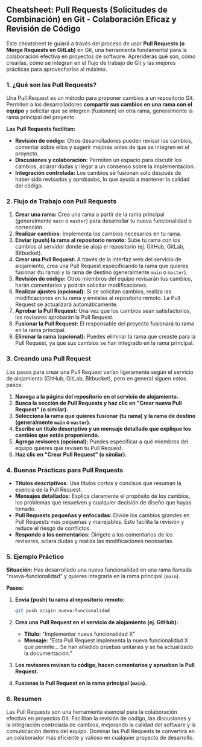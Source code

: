 ## Cheatsheet: Pull Requests (Solicitudes de Combinación) en Git - Colaboración Eficaz y Revisión de Código

Este cheatsheet te guiará a través del proceso de usar **Pull Requests (o Merge Requests en GitLab)** en Git, una herramienta fundamental para la colaboración efectiva en proyectos de software. Aprenderás qué son, cómo crearlas, cómo se integran en el flujo de trabajo de Git y las mejores prácticas para aprovecharlas al máximo.

### 1. ¿Qué son las Pull Requests?

Una Pull Request es un método para proponer cambios a un repositorio Git. Permiten a los desarrolladores **compartir sus cambios en una rama con el equipo** y solicitar que se integren (fusionen) en otra rama, generalmente la rama principal del proyecto.

**Las Pull Requests facilitan:**

* **Revisión de código:** Otros desarrolladores pueden revisar los cambios, comentar sobre ellos y sugerir mejoras antes de que se integren en el proyecto.
* **Discusiones y colaboración:**  Permiten un espacio para discutir los cambios, aclarar dudas y llegar a un consenso sobre la implementación.
* **Integración controlada:** Los cambios se fusionan solo después de haber sido revisados y aprobados, lo que ayuda a mantener la calidad del código.

### 2. Flujo de Trabajo con Pull Requests

1. **Crear una rama:** Crea una rama a partir de la rama principal (generalmente `main` o `master`) para desarrollar tu nueva funcionalidad o corrección.
2. **Realizar cambios:** Implementa los cambios necesarios en tu rama.
3. **Enviar (push) la rama al repositorio remoto:**  Sube tu rama con los cambios al servidor donde se aloja el repositorio (ej. GitHub, GitLab, Bitbucket).
4. **Crear una Pull Request:** A través de la interfaz web del servicio de alojamiento, crea una Pull Request especificando la rama que quieres fusionar (tu rama) y la rama de destino (generalmente `main` o `master`).
5. **Revisión de código:** Otros miembros del equipo revisarán tus cambios, harán comentarios y podrán solicitar modificaciones.
6. **Realizar ajustes (opcional):** Si se solicitan cambios, realiza las modificaciones en tu rama y envíalas al repositorio remoto. La Pull Request se actualizará automáticamente.
7. **Aprobar la Pull Request:** Una vez que los cambios sean satisfactorios, los revisores aprobarán la Pull Request.
8. **Fusionar la Pull Request:** El responsable del proyecto fusionará tu rama en la rama principal.
9. **Eliminar la rama (opcional):**  Puedes eliminar la rama que creaste para la Pull Request, ya que sus cambios se han integrado en la rama principal.

### 3. Creando una Pull Request

Los pasos para crear una Pull Request varían ligeramente según el servicio de alojamiento (GitHub, GitLab, Bitbucket), pero en general siguen estos pasos:

1. **Navega a la página del repositorio en el servicio de alojamiento.**
2. **Busca la sección de Pull Requests y haz clic en "Crear nueva Pull Request" (o similar).**
3. **Selecciona la rama que quieres fusionar (tu rama) y la rama de destino (generalmente `main` o `master`).**
4. **Escribe un título descriptivo y un mensaje detallado que explique los cambios que estás proponiendo.**
5. **Agrega revisores (opcional):** Puedes especificar a qué miembros del equipo quieres que revisen tu Pull Request.
6. **Haz clic en "Crear Pull Request" (o similar).**

### 4.  Buenas Prácticas para Pull Requests

* **Títulos descriptivos:** Usa títulos cortos y concisos que resuman la esencia de la Pull Request.
* **Mensajes detallados:**  Explica claramente el propósito de los cambios, los problemas que resuelven y cualquier decisión de diseño que hayas tomado.
* **Pull Requests pequeñas y enfocadas:** Divide los cambios grandes en Pull Requests más pequeñas y manejables. Esto facilita la revisión y reduce el riesgo de conflictos.
* **Responde a los comentarios:**  Dirígete a los comentarios de los revisores, aclara dudas y realiza las modificaciones necesarias.

### 5.  Ejemplo Práctico

**Situación:** Has desarrollado una nueva funcionalidad en una rama llamada "nueva-funcionalidad" y quieres integrarla en la rama principal (`main`).

**Pasos:**

1. **Envía (push) tu rama al repositorio remoto:**

    ```bash
    git push origin nueva-funcionalidad
    ```

2. **Crea una Pull Request en el servicio de alojamiento (ej. GitHub):**

    * **Título:** "Implementar nueva funcionalidad X"
    * **Mensaje:** "Esta Pull Request implementa la nueva funcionalidad X que permite... Se han añadido pruebas unitarias y se ha actualizado la documentación."

3. **Los revisores revisan tu código, hacen comentarios y aprueban la Pull Request.**

4. **Fusionas la Pull Request en la rama principal (`main`).**

### 6. Resumen

Las Pull Requests son una herramienta esencial para la colaboración efectiva en proyectos Git. Facilitan la revisión de código, las discusiones y la integración controlada de cambios, mejorando la calidad del software y la comunicación dentro del equipo. Dominar las Pull Requests te convertirá en un colaborador más eficiente y valioso en cualquier proyecto de desarrollo.
